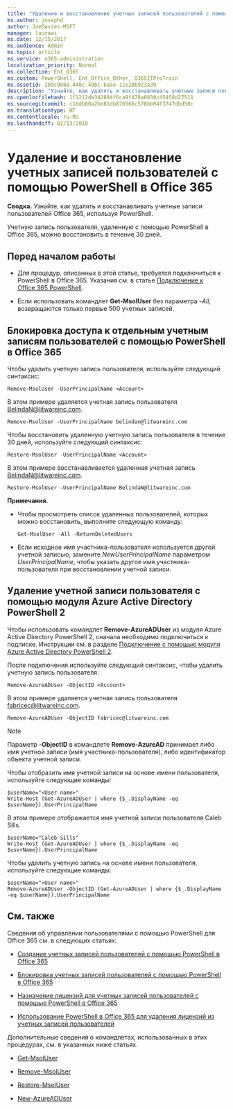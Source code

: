 ```yaml
---
title: "Удаление и восстановление учетных записей пользователей с помощью PowerShell в Office 365"
ms.author: josephd
author: JoeDavies-MSFT
manager: laurawi
ms.date: 12/15/2017
ms.audience: Admin
ms.topic: article
ms.service: o365-administration
localization_priority: Normal
ms.collection: Ent_O365
ms.custom: PowerShell, Ent_Office_Other, O365ITProTrain
ms.assetid: 209c9868-448c-49bc-baae-11e28b923a39
description: "Узнайте, как удалять и восстанавливать учетные записи пользователей Office 365, используя PowerShell."
ms.openlocfilehash: 1f1212de342894f6ca9f478a0830c45458d27511
ms.sourcegitcommit: c16db80a2be81db876566c578bb04f3747dbd50c
ms.translationtype: HT
ms.contentlocale: ru-RU
ms.lasthandoff: 02/13/2018
---
```

# <a name="delete-and-restore-user-accounts-with-office-365-powershell"></a>Удаление и восстановление учетных записей пользователей с помощью PowerShell в Office 365

**Сводка.** Узнайте, как удалять и восстанавливать учетные записи пользователей Office 365, используя PowerShell.
  
Учетную запись пользователя, удаленную с помощью PowerShell в Office 365, можно восстановить в течение 30 дней.
  
## <a name="before-you-begin"></a>Перед началом работы

- Для процедур, описанных в этой статье, требуется подключиться к PowerShell в Office 365. Указания см. в статье [Подключение к Office 365 PowerShell](connect-to-office-365-powershell.md).
    
- Если использовать командлет **Get-MsolUser** без параметра _-All_, возвращаются только первые 500 учетных записей.
    
## <a name="use-office-365-powershell-to-block-access-to-individual-user-accounts"></a>Блокировка доступа к отдельным учетным записям пользователей с помощью PowerShell в Office 365
<a name="ShortVersion"> </a>

Чтобы удалить учетную запись пользователя, используйте следующий синтаксис:
  
```
Remove-MsolUser -UserPrincipalName <Account>
```

В этом примере удаляется учетная запись пользователя BelindaN@litwareinc.com.
  
```
Remove-MsolUser -UserPrincipalName belindan@litwareinc.com
```

Чтобы восстановить удаленную учетную запись пользователя в течение 30 дней, используйте следующий синтаксис:
  
```
Restore-MsolUser -UserPrincipalName <Account>
```

В этом примере восстанавливается удаленная учетная запись BelindaN@litwareinc.com.
  
```
Restore-MsolUser -UserPrincipalName BelindaN@litwareinc.com
```

 **Примечания.**
  
- Чтобы просмотреть список удаленных пользователей, которых можно восстановить, выполните следующую команду:
    
  ```
  Get-MsolUser -All -ReturnDeletedUsers
  ```

- Если исходное имя участника-пользователя используется другой учетной записью, замените  _NewUserPrincipalName_ параметром _UserPrincipalName_, чтобы указать другое имя участника-пользователя при восстановлении учетной записи.
    
## <a name="use-the-azure-active-directory-v2-powershell-module-to-remove-a-user-account"></a>Удаление учетной записи пользователя с помощью модуля Azure Active Directory PowerShell 2
<a name="ShortVersion"> </a>

Чтобы использовать командлет **Remove-AzureADUser** из модуля Azure Active Directory PowerShell 2, сначала необходимо подключиться к подписке. Инструкции см. в разделе [Подключение с помощью модуля Azure Active Directory PowerShell 2](https://go.microsoft.com/fwlink/?linkid=842218).
  
После подключения используйте следующий синтаксис, чтобы удалить учетную запись пользователя:
  
```
Remove-AzureADUser -ObjectID <Account>
```

В этом примере удаляется учетная запись пользователя fabricec@litwareinc.com.
  
```
Remove-AzureADUser -ObjectID fabricec@litwareinc.com
```

> [!NOTE]
> Параметр **-ObjectID** в командлете **Remove-AzureAD** принимает либо имя учетной записи (имя участника-пользователя), либо идентификатор объекта учетной записи.
  
Чтобы отобразить имя учетной записи на основе имени пользователя, используйте следующие команды:
  
```
$userName="<User name>"
Write-Host (Get-AzureADUser | where {$_.DisplayName -eq $userName}).UserPrincipalName
```

В этом примере отображается имя учетной записи пользователя Caleb Sills.
  
```
$userName="Caleb Sills"
Write-Host (Get-AzureADUser | where {$_.DisplayName -eq $userName}).UserPrincipalName
```

Чтобы удалить учетную запись на основе имени пользователя, используйте следующие команды:
  
```
$userName="<User name>"
Remove-AzureADUser -ObjectID (Get-AzureADUser | where {$_.DisplayName -eq $userName}).UserPrincipalName
```

## <a name="see-also"></a>См. также
<a name="SeeAlso"> </a>

Сведения об управлении пользователями с помощью PowerShell для Office 365 см. в следующих статьях:
  
- [Создание учетных записей пользователей с помощью PowerShell в Office 365](create-user-accounts-with-office-365-powershell.md)
    
- [Блокировка учетных записей пользователей с помощью PowerShell в Office 365](block-user-accounts-with-office-365-powershell.md)
    
- [Назначение лицензий для учетных записей пользователей с помощью PowerShell в Office 365](assign-licenses-to-user-accounts-with-office-365-powershell.md)
    
- [Использование PowerShell в Office 365 для удаления лицензий из учетных записей пользователей](remove-licenses-from-user-accounts-with-office-365-powershell.md)
    
Дополнительные сведения о командлетах, использованных в этих процедурах, см. в указанных ниже статьях.
  
- [Get-MsolUser](https://go.microsoft.com/fwlink/p/?LinkId=691543)
    
- [Remove-MsolUser](https://go.microsoft.com/fwlink/p/?LinkId=691636)
    
- [Restore-MsolUser](https://go.microsoft.com/fwlink/p/?LinkId=691637)
    
- [New-AzureADUser](https://docs.microsoft.com/powershell/module/azuread/new-azureaduser?view=azureadps-2.0)
    

